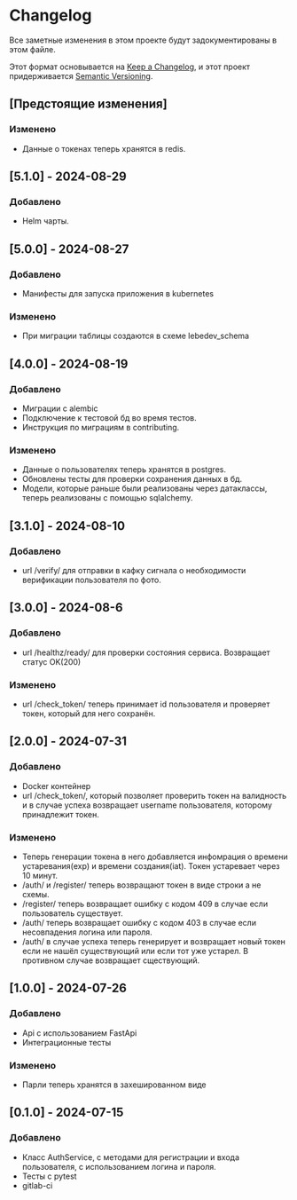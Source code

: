 # Changelog

Все заметные изменения в этом проекте будут задокументированы в этом файле.

Этот формат основывается на [Keep a Changelog](https://keepachangelog.com/en/1.1.0/), и этот проект придерживается [Semantic Versioning](https://semver.org/spec/v2.0.0.html).

## [Предстоящие изменения]

### Изменено

- Данные о токенах теперь хранятся в redis.

## [5.1.0] - 2024-08-29

### Добавлено

- Helm чарты.

## [5.0.0] - 2024-08-27

### Добавлено

- Манифесты для запуска приложения в kubernetes

### Изменено

- При миграции таблицы создаются в схеме lebedev_schema

## [4.0.0] - 2024-08-19

### Добавлено

- Миграции с alembic
- Подключение к тестовой бд во время тестов.
- Инструкция по миграциям в contributing.

### Изменено

- Данные о пользователях теперь хранятся в postgres.
- Обновлены тесты для проверки сохранения данных в бд.
- Модели, которые раньше были реализованы через датаклассы, теперь реализованы с помощью sqlalchemy.

## [3.1.0] - 2024-08-10

### Добавлено

- url /verify/ для отправки в кафку сигнала о необходимости верификации пользователя по фото.

## [3.0.0] - 2024-08-6

### Добавлено

- url /healthz/ready/ для проверки состояния сервиса. Возвращает статус OK(200)

### Изменено

- url /check_token/ теперь принимает id пользователя и проверяет токен, который для него сохранён.

## [2.0.0] - 2024-07-31

### Добавлено

- Docker контейнер
- url /check_token/, который позволяет проверить токен на валидность и в случае успеха возвращает username пользователя, которому принадлежит токен.

### Изменено

- Теперь генерации токена в него добавляется инфомрация о времени устаревания(exp) и времени создания(iat). Токен устаревает через 10 минут.
- /auth/ и /register/ теперь возвращают токен в виде строки а не схемы.
- /register/ теперь возвращает ошибку с кодом 409 в случае если пользователь существует.
- /auth/ теперь возвращает ошибку с кодом 403 в случае если несовпадения логина или пароля.
- /auth/ в случае успеха теперь генерирует и возвращает новый токен если не нашёл существующий или если тот уже устарел. В противном случае возвращает сществующий.

## [1.0.0] - 2024-07-26

### Добавлено

- Api с использованием FastApi
- Интеграционные тесты

### Изменено

- Парли теперь хранятся в захешированном виде

## [0.1.0] - 2024-07-15

### Добавлено

- Класс AuthService, с методами для регистрации и входа пользователя, с использованием логина и пароля.
- Тесты с pytest
- gitlab-ci
